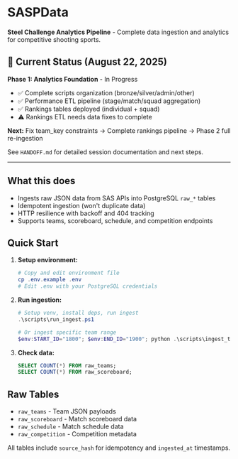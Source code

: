 # SASPData

**Steel Challenge Analytics Pipeline** - Complete data ingestion and analytics for competitive shooting sports.

## 🚀 Current Status (August 22, 2025)

**Phase 1: Analytics Foundation** - In Progress  
- ✅ Complete scripts organization (bronze/silver/admin/other)
- ✅ Performance ETL pipeline (stage/match/squad aggregation)  
- ✅ Rankings tables deployed (individual + squad)
- ⚠️ Rankings ETL needs data fixes to complete

**Next:** Fix team_key constraints → Complete rankings pipeline → Phase 2 full re-ingestion

See `HANDOFF.md` for detailed session documentation and next steps.

---

## What this does

- Ingests raw JSON data from SAS APIs into PostgreSQL `raw_*` tables
- Idempotent ingestion (won't duplicate data)
- HTTP resilience with backoff and 404 tracking
- Supports teams, scoreboard, schedule, and competition endpoints

## Quick Start

1. **Setup environment:**
   ```powershell
   # Copy and edit environment file
   cp .env.example .env
   # Edit .env with your PostgreSQL credentials
   ```

2. **Run ingestion:**
   ```powershell
   # Setup venv, install deps, run ingest
   .\scripts\run_ingest.ps1
   
   # Or ingest specific team range
   $env:START_ID="1800"; $env:END_ID="1900"; python .\scripts\ingest_teams_range.py
   ```

3. **Check data:**
   ```sql
   SELECT COUNT(*) FROM raw_teams;
   SELECT COUNT(*) FROM raw_scoreboard;
   ```

## Raw Tables

- `raw_teams` - Team JSON payloads
- `raw_scoreboard` - Match scoreboard data  
- `raw_schedule` - Match schedule data
- `raw_competition` - Competition metadata

All tables include `source_hash` for idempotency and `ingested_at` timestamps.
